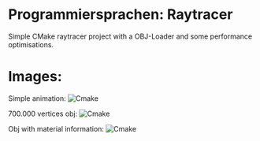 Programmiersprachen: Raytracer
===========
Simple CMake raytracer project with a OBJ-Loader and some performance optimisations.

Images:
========================
Simple animation:
![Cmake](https://github.com/AnBenLa/programmiersprachen-raytracer/tree/master/images/animation_rotation_spheres_more_refl.gif)

700.000 vertices obj:
![Cmake](https://github.com/AnBenLa/programmiersprachen-raytracer/tree/master/images/bb_700_000_vertices_hd.jpg)

Obj with material information:
![Cmake](https://github.com/AnBenLa/programmiersprachen-raytracer/tree/master/images/correct_blender_import.png)
